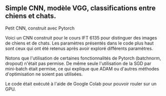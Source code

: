 ## Simple CNN, modèle VGG, classifications entre chiens et chats.

Petit CNN, construit avec Pytorch

Voici un CNN construit pour le cours IFT 6135 pour distinguer des images de chiens et de chats. Les paramètres présentés dans le code plus haut sont ceux qui ont été retenus
après avoir exploré différents paramètres.

Notons que l'utilisation de certaines fonctionnalités de Pytorch (batchnorm, dropout) n'était pas permise. De même seule l'utilisation de la SGD par mini-batch était permise,
ce qui explique que ADAM ou d'autres méthodes d'optimisation ne soient pas utilisées.

Le code était exécuté à l'aide de Google Colab pour pouvoir rouler sur un GPU.

